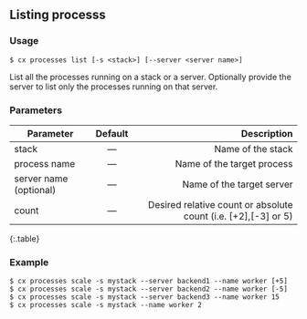 
## Listing processs


### Usage

```
$ cx processes list [-s <stack>] [--server <server name>]
```
List all the processes running on a stack or a server. Optionally provide the server to list only the processes running on that server.

### Parameters


|		Parameter 		   |	Default		|   Description    |
|--|:--:| -:|
|stack 					   |		—		| Name of the stack|
|process name   		   | 	—			| Name of the target process |
|server name (optional)	   | 	—			| Name of the target server |
|count 					   |		—		| Desired relative count or absolute count (i.e. [+2],[-3] or 5) |
{:.table}


### Example

```
$ cx processes scale -s mystack --server backend1 --name worker [+5]
$ cx processes scale -s mystack --server backend2 --name worker [-5]
$ cx processes scale -s mystack --server backend3 --name worker 15
$ cx processes scale -s mystack --name worker 2
```
